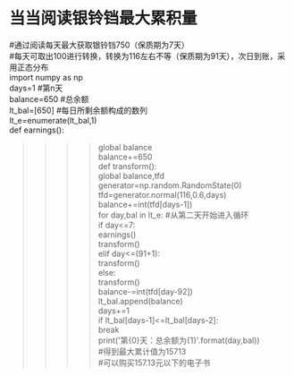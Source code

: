 # 当当阅读银铃铛最大累积量  
#通过阅读每天最大获取银铃铛750（保质期为7天）  
#每天可取出100进行转换，转换为116左右不等（保质期为91天），次日到账，采用正态分布  
import numpy as np  
days=1    #第n天  
balance=650    #总余额  
lt_bal=[650]    #每日所剩余额构成的数列  
lt_e=enumerate(lt_bal,1)  
def earnings():      
>>>>global balance  
    balance+=650  
def transform():  
    global balance,tfd  
    generator=np.random.RandomState(0)  
    tfd=generator.normal(116,0.6,days)  
    balance+=int(tfd[days-1])  
for day,bal in lt_e:    #从第二天开始进入循环  
    if day<=7:  
        earnings()  
        transform()  
    elif day<=(91+1):  
        transform()  
    else:  
        transform()  
        balance-=int(tfd[day-92])  
    lt_bal.append(balance)  
    days+=1  
    if lt_bal[days-1]<=lt_bal[days-2]:  
        break  
    print('第{0}天：总余额为{1}'.format(day,bal))  
#得到最大累计值为15713  
#可以购买157.13元以下的电子书  
